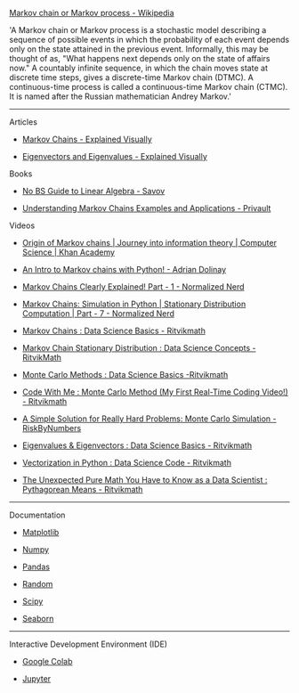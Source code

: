 [Markov chain or Markov process - Wikipedia](https://en.wikipedia.org/wiki/Markov_chain)

'A Markov chain or Markov process is a stochastic model describing a sequence of possible events in which the probability
of each event depends only on the state attained in the previous event. Informally, this may be thought of as,
"What happens next depends only on the state of affairs now." A countably infinite sequence, in which the chain moves state
at discrete time steps, gives a discrete-time Markov chain (DTMC). A continuous-time process is called a continuous-time
Markov chain (CTMC). It is named after the Russian mathematician Andrey Markov.'

- - - -

Articles

* [Markov Chains - Explained Visually](https://setosa.io/ev/markov-chains/)

* [Eigenvectors and Eigenvalues - Explained Visually](https://setosa.io/ev/eigenvectors-and-eigenvalues/)

Books

* [No BS Guide to Linear Algebra - Savov](https://minireference.com)

* [Understanding Markov Chains
Examples and Applications - Privault](https://link.springer.com/book/10.1007/978-981-13-0659-4)

Videos

* [Origin of Markov chains | Journey into information theory | Computer Science | Khan Academy](https://youtu.be/Ws63I3F7Moc?si=mjQqtHdwR_ROWWle)

* [An Intro to Markov chains with Python! - Adrian Dolinay](https://youtu.be/WT6jI8UgROI?si=WX-17SnJq3HvZt2q)

* [Markov Chains Clearly Explained! Part - 1 - Normalized Nerd](https://m.youtube.com/watch?v=i3AkTO9HLXo&t=455s)

* [Markov Chains: Simulation in Python | Stationary Distribution Computation | Part - 7 - Normalized Nerd](https://m.youtube.com/watch?v=G7FIQ9fXl6U)

* [Markov Chains : Data Science Basics - Ritvikmath](https://youtu.be/EaR3C4e600k?si=sk1rvUwNJT3HX_pg)

* [Markov Chain Stationary Distribution : Data Science Concepts - RitvikMath](https://youtu.be/4sXiCxZDrTU?si=EJ_iBRh0Rno-VwSk)

* [Monte Carlo Methods : Data Science Basics -Ritvikmath](https://youtu.be/EaR3C4e600k?si=RYDj-MqzTdBlkXok)

* [Code With Me : Monte Carlo Method (My First Real-Time Coding Video!) - Ritvikmath](https://m.youtube.com/watch?v=yA6_V-v3ODo)

* [A Simple Solution for Really Hard Problems: Monte Carlo Simulation - RiskByNumbers](https://youtu.be/slbZ-SLpIgg?si=0mszxc7f-bcmRfDa)

* [Eigenvalues & Eigenvectors : Data Science Basics - Ritvikmath](https://m.youtube.com/watch?v=glaiP222JWA)

* [Vectorization in Python : Data Science Code - Ritvikmath](https://youtu.be/BR3Qx9AVHZE?si=8Owcw2i66APbmkHy)

* [The Unexpected Pure Math You Have to Know as a Data Scientist : Pythagorean Means - Ritvikmath](https://youtu.be/dN3UWN-aNOU?si=tNdggWXp-OSX8a10)

- - - -

Documentation

* [Matplotlib](https://matplotlib.org/stable/)

* [Numpy](https://numpy.org/doc/stable/)

* [Pandas](https://pandas.pydata.org/pandas-docs/stable/)

* [Random](https://docs.python.org/3/library/random.html)

* [Scipy](https://docs.scipy.org/doc/scipy/index.html)

* [Seaborn](https://seaborn.pydata.org)

- - - -

Interactive Development Environment (IDE)

* [Google Colab](https://colab.research.google.com)

* [Jupyter](https://jupyter.org)
